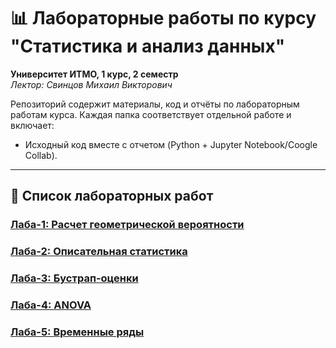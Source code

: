 # 📊 Лабораторные работы по курсу "Статистика и анализ данных"  
**Университет ИТМО, 1 курс, 2 семестр**  
*Лектор: Свинцов Михаил Викторович*

Репозиторий содержит материалы, код и отчёты по лабораторным работам курса. Каждая папка соответствует отдельной работе и включает:  
- Исходный код вместе с отчетом (Python + Jupyter Notebook/Coogle Collab).  
---

## 🧪 Список лабораторных работ

### [Лаба-1: Расчет геометрической вероятности](./lab-1/)  

### [Лаба-2: Описательная статистика](./lab-2)  


### [Лаба-3: Бустрап-оценки](./lab-3/)  


### [Лаба-4: ANOVA](./lab-4/)  


### [Лаба-5: Временные ряды](./lab-5/)  



